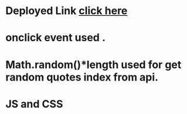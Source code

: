 # Deployed Link [click here]()

# onclick event used .

# Math.random()\*length used for get random quotes index from api.

# JS and CSS
